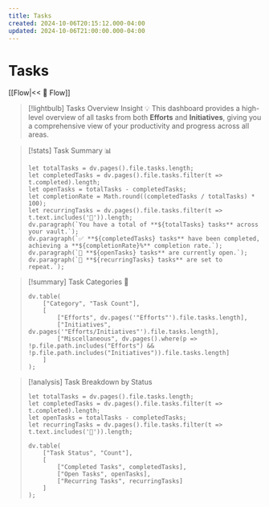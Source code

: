 ```yaml
---
title: Tasks 
created: 2024-10-06T20:15:12.000-04:00
updated: 2024-10-06T21:00:00.000-04:00
---
```


# Tasks 

[[Flow|<< 🌊 Flow]]

> [!lightbulb] Tasks Overview Insight 💡
> This dashboard provides a high-level overview of all tasks from both **Efforts** and **Initiatives**, giving you a comprehensive view of your productivity and progress across all areas.

> [!stats] Task Summary 📊
> ```dataviewjs
> let totalTasks = dv.pages().file.tasks.length;
> let completedTasks = dv.pages().file.tasks.filter(t => t.completed).length;
> let openTasks = totalTasks - completedTasks;
> let completionRate = Math.round((completedTasks / totalTasks) * 100);
> let recurringTasks = dv.pages().file.tasks.filter(t => t.text.includes('🔁')).length;
> dv.paragraph(`You have a total of **${totalTasks} tasks** across your vault.`);
> dv.paragraph(`✅ **${completedTasks} tasks** have been completed, achieving a **${completionRate}%** completion rate.`);
> dv.paragraph(`📌 **${openTasks} tasks** are currently open.`);
> dv.paragraph(`🔁 **${recurringTasks} tasks** are set to repeat.`);
> ```

> [!summary] Task Categories 📂
> ```dataviewjs
> dv.table(
>     ["Category", "Task Count"],
>     [
>         ["Efforts", dv.pages('"Efforts"').file.tasks.length],
>         ["Initiatives", dv.pages('"Efforts/Initiatives"').file.tasks.length],
>         ["Miscellaneous", dv.pages().where(p => !p.file.path.includes("Efforts") && !p.file.path.includes("Initiatives")).file.tasks.length]
>     ]
> );
> ```

> [!analysis] Task Breakdown by Status
> ```dataviewjs
> let totalTasks = dv.pages().file.tasks.length;
> let completedTasks = dv.pages().file.tasks.filter(t => t.completed).length;
> let openTasks = totalTasks - completedTasks;
> let recurringTasks = dv.pages().file.tasks.filter(t => t.text.includes('🔁')).length;
> 
> dv.table(
>     ["Task Status", "Count"],
>     [
>         ["Completed Tasks", completedTasks],
>         ["Open Tasks", openTasks],
>         ["Recurring Tasks", recurringTasks]
>     ]
> );
> ```
